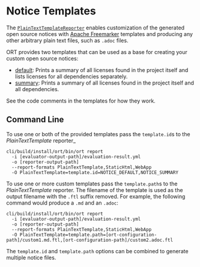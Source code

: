 # Notice Templates

The [`PlainTextTemplateReporter`](../../plugins/reporters/freemarker/src/main/kotlin/PlainTextTemplateReporter.kt)
enables customization of the generated open source notices with [Apache Freemarker](https://freemarker.apache.org/)
templates and producing any other arbitrary plain text files, such as `.adoc` files.

ORT provides two templates that can be used as a base for creating your custom open source notices:

* [default](../../plugins/reporters/freemarker/src/main/resources/templates/plain-text/NOTICE_DEFAULT.ftl): Prints a
  summary of all licenses found in the project itself and lists licenses for all dependencies separately.
* [summary](../../plugins/reporters/freemarker/src/main/resources/templates/plain-text/NOTICE_SUMMARY.ftl): Prints a
  summary of all licenses found in the project itself and all dependencies.

See the code comments in the templates for how they work.

## Command Line

To use one or both of the provided templates pass the `template.id`s to the *PlainTextTemplate* reporter_

```shell
cli/build/install/ort/bin/ort report
  -i [evaluator-output-path]/evaluation-result.yml
  -o [reporter-output-path]
  --report-formats PlainTextTemplate,StaticHtml,WebApp
  -O PlainTextTemplate=template.id=NOTICE_DEFAULT,NOTICE_SUMMARY
```

To use one or more custom templates pass the `template.path`s to the *PlainTextTemplate* reporter.
The filename of the template is used as the output filename with the `.ftl` suffix removed. For example, the following
command would produce a `.md` and an `.adoc`:

```shell
cli/build/install/ort/bin/ort report
  -i [evaluator-output-path]/evaluation-result.yml
  -o [reporter-output-path]
  --report-formats PlainTextTemplate,StaticHtml,WebApp
  -O PlainTextTemplate=template.path=[ort-configuration-path]/custom1.md.ftl,[ort-configuration-path]/custom2.adoc.ftl
```

The `template.id` and `template.path` options can be combined to generate multiple notice files.
